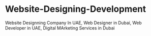 # Website-Designing-Development
Website Designning Company In UAE, Web Designer in Dubai, Web Developer in UAE, Digital MArketing Services in Dubai
